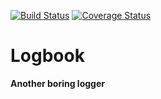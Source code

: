 [![Build Status](https://travis-ci.org/VoiSmart/logbook.svg)](https://travis-ci.org/VoiSmart/logbook) [![Coverage Status](https://coveralls.io/repos/github/VoiSmart/logbook/badge.svg?branch=develop)](https://coveralls.io/github/VoiSmart/logbook?branch=develop)

# Logbook

**Another boring logger**
